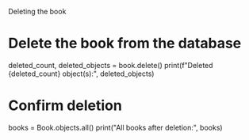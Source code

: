 Deleting the book

# Delete the book from the database
deleted_count, deleted_objects = book.delete()
print(f"Deleted {deleted_count} object(s):", deleted_objects)

# Confirm deletion
books = Book.objects.all()
print("All books after deletion:", books)